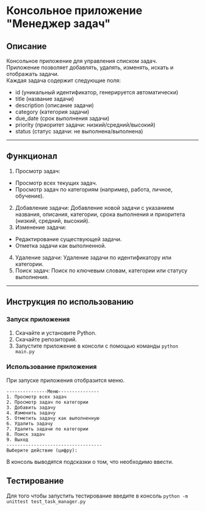 # Консольное приложение "Менеджер задач"

## Описание
Консольное приложение для управления списком задач.  
Приложение позволяет добавлять, удалять, изменять, искать и отображать задачи.  
Каждая задача содержит следующие поля:  
 * id (уникальный идентификатор, генерируется автоматически)
 * title (название задачи)
 * description (описание задачи)
 * category (категория задачи)
 * due_date (срок выполнения задачи)
 * priority (приоритет задачи: низкий/средний/высокий)
 * status (статус задачи: не выполнена/выполнена)

---
## Функционал
1. Просмотр задач: 
* Просмотр всех текущих задач. 
* Просмотр задач по категориям (например, работа, личное, обучение). 
2. Добавление задачи: Добавление новой задачи с указанием названия, описания, категории, срока 
выполнения и приоритета (низкий, средний, высокий). 
3. Изменение задачи: 
* Редактирование существующей задачи. 
* Отметка задачи как выполненной. 
4. Удаление задачи: Удаление задачи по идентификатору или категории. 
5. Поиск задач: Поиск по ключевым словам, категории или статусу выполнения. 

---
## Инструкция по использованию
### Запуск приложения
1. Скачайте и установите Python.
2. Скачайте репозиторий.
3. Запустите приложение в консоли с помощью команды `python main.py`

### Использование приложения
При запуске приложения отобразится меню.  
```
---------------Меню---------------
1. Просмотр всех задач
2. Просмотр задач по категории
3. Добавить задачу
4. Изменить задачу
5. Отметить задачу как выполненную
6. Удалить задачу
7. Удалить задачи по категории
8. Поиск задач
9. Выход
-----------------------------------
Выберите действие (цифру):
```
В консоль выводятся подсказки о том, что необходимо ввести.

## Тестирование
Для того чтобы запустить тестирование введите в консоль `python -m unittest test_task_manager.py`
